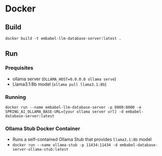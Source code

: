 # Docker

## Build
`docker build -t embabel-llm-database-server:latest .`

## Run

### Prequisites
- ollama server (`OLLAMA_HOST=0.0.0.0 ollama serve`)
- Llama3.1:8b model (`ollama pull llama3.1:8b`)

### Running
`docker run --name embabel-llm-database-server -p 8000:8000 -e SPRING_AI_OLLAMA_BASE-URL=[your ollama server url] -d embabel-database-server:latest`

### Ollama Stub Docker Container
- Runs a self-contained Ollama Stub that provides `llama3.1:8b` model
- `docker run --name ollama-stub -p 11434:11434 -d embabel-database-server-ollama-stub:latest`

